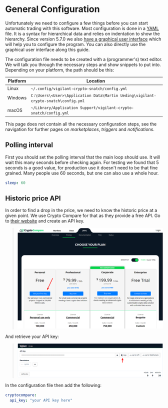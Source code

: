 # General Configuration

Unfortunately we need to configure a few things before you can start automatic trading with this software. Most configuration is done in a [YAML](https://yaml.org/) file. It is a syntax for hierarchical data and relies on indentation to show the hierarchy. Since version 5.7.0 we also [have a graphical user interface](../usage/gui.html) which will help you to configure the program. You can also directly use the graphical user interface along this guide.

The configuration file needs to be created with a (programmer's) text editor. We will talk you through the necessary steps and show snippets to put into. Depending on your platform, the path should be this:

| Platform | Location |
| --- | --- |
| Linux | `~/.config/vigilant-crypto-snatch/config.yml` |
| Windows | `C:\Users\<User>\Application Data\Martin Ueding\vigilant-crypto-snatch\config.yml` |
| macOS | `~/Library/Application Support/vigilant-crypto-snatch/config.yml`

This page does not contain all the necessary configuration steps, see the navigation for further pages on _marketplaces_, _triggers_ and _notifications_.

## Polling interval

First you should set the polling interval that the main loop should use. It will wait this many seconds before checking again. For testing we found that 5 seconds is a good value, for production use it doesn't need to be that fine grained. Many people use 60 seconds, but one can also use a whole hour.

```yaml
sleep: 60
```

## Historic price API

In order to find a drop in the price, we need to know the historic price at a given point. We use Crypto Compare for that as they provide a free API. Go to [their website](https://min-api.cryptocompare.com/pricing) and create an API key.

> ![](screenshot-cryptocompare-plans.png)

And retrieve your API key:

> ![](screenshot-cryptocompare-api-key.png)

In the configuration file then add the following:

```yaml
cryptocompare:
  api_key: "your API key here"
```